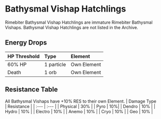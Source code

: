 # Bathysmal Vishap Hatchlings
Rimebiter Bathysmal Vishap Hatchlings are immature Rimebiter Bathysmal Vishaps. Bathysmal Vishap Hatchlings are not listed in the Archive.   

## Energy Drops
| HP Threshold | Type | Element |
| :--- | :--- | :--- |
| 60% HP | 1 particle | Own Element |
| Death | 1 orb | Own Element |

## Resistance Table
All Bathysmal Vishaps have +10% RES to their own Element.
| Damage Type | Resistance |
| :--- | :--- |
| Physical | 30% |
| Pyro | 10%| 
| Dendro | 10% |
| Hydro	| 10% |
| Electro	| 10% |
| Anemo	| 10% |
| Cryo	| 10% |
| Geo	| 10% |
